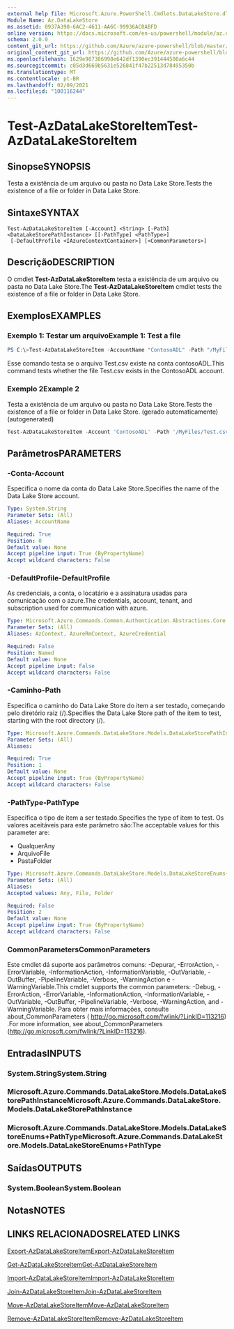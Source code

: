 ```yaml
---
external help file: Microsoft.Azure.PowerShell.Cmdlets.DataLakeStore.dll-Help.xml
Module Name: Az.DataLakeStore
ms.assetid: 0937A390-6AC2-4611-AA6C-99936AC0ABFD
online version: https://docs.microsoft.com/en-us/powershell/module/az.datalakestore/test-azdatalakestoreitem
schema: 2.0.0
content_git_url: https://github.com/Azure/azure-powershell/blob/master/src/DataLakeStore/DataLakeStore/help/Test-AzDataLakeStoreItem.md
original_content_git_url: https://github.com/Azure/azure-powershell/blob/master/src/DataLakeStore/DataLakeStore/help/Test-AzDataLakeStoreItem.md
ms.openlocfilehash: 1629e987386998e642df1390ec391444500a6c44
ms.sourcegitcommit: c05d3d669b5631e526841f47b22513d78495350b
ms.translationtype: MT
ms.contentlocale: pt-BR
ms.lasthandoff: 02/09/2021
ms.locfileid: "100116244"
---
```

# <span data-ttu-id="22dab-101">Test-AzDataLakeStoreItem</span><span class="sxs-lookup"><span data-stu-id="22dab-101">Test-AzDataLakeStoreItem</span></span>

## <span data-ttu-id="22dab-102">Sinopse</span><span class="sxs-lookup"><span data-stu-id="22dab-102">SYNOPSIS</span></span>
<span data-ttu-id="22dab-103">Testa a existência de um arquivo ou pasta no Data Lake Store.</span><span class="sxs-lookup"><span data-stu-id="22dab-103">Tests the existence of a file or folder in Data Lake Store.</span></span>

## <span data-ttu-id="22dab-104">Sintaxe</span><span class="sxs-lookup"><span data-stu-id="22dab-104">SYNTAX</span></span>

```
Test-AzDataLakeStoreItem [-Account] <String> [-Path] <DataLakeStorePathInstance> [[-PathType] <PathType>]
 [-DefaultProfile <IAzureContextContainer>] [<CommonParameters>]
```

## <span data-ttu-id="22dab-105">Descrição</span><span class="sxs-lookup"><span data-stu-id="22dab-105">DESCRIPTION</span></span>
<span data-ttu-id="22dab-106">O cmdlet **Test-AzDataLakeStoreItem** testa a existência de um arquivo ou pasta no Data Lake Store.</span><span class="sxs-lookup"><span data-stu-id="22dab-106">The **Test-AzDataLakeStoreItem** cmdlet tests the existence of a file or folder in Data Lake Store.</span></span>

## <span data-ttu-id="22dab-107">Exemplos</span><span class="sxs-lookup"><span data-stu-id="22dab-107">EXAMPLES</span></span>

### <span data-ttu-id="22dab-108">Exemplo 1: Testar um arquivo</span><span class="sxs-lookup"><span data-stu-id="22dab-108">Example 1: Test a file</span></span>
```powershell
PS C:\>Test-AzDataLakeStoreItem -AccountName "ContosoADL" -Path "/MyFiles/Test.csv"
```

<span data-ttu-id="22dab-109">Esse comando testa se o arquivo Test.csv existe na conta contosoADL.</span><span class="sxs-lookup"><span data-stu-id="22dab-109">This command tests whether the file Test.csv exists in the ContosoADL account.</span></span>

### <span data-ttu-id="22dab-110">Exemplo 2</span><span class="sxs-lookup"><span data-stu-id="22dab-110">Example 2</span></span>

<span data-ttu-id="22dab-111">Testa a existência de um arquivo ou pasta no Data Lake Store.</span><span class="sxs-lookup"><span data-stu-id="22dab-111">Tests the existence of a file or folder in Data Lake Store.</span></span> <span data-ttu-id="22dab-112">(gerado automaticamente)</span><span class="sxs-lookup"><span data-stu-id="22dab-112">(autogenerated)</span></span>

<!-- Aladdin Generated Example -->
```powershell
Test-AzDataLakeStoreItem -Account 'ContosoADL' -Path '/MyFiles/Test.csv' -PathType Any
```

## <span data-ttu-id="22dab-113">Parâmetros</span><span class="sxs-lookup"><span data-stu-id="22dab-113">PARAMETERS</span></span>

### <span data-ttu-id="22dab-114">-Conta</span><span class="sxs-lookup"><span data-stu-id="22dab-114">-Account</span></span>
<span data-ttu-id="22dab-115">Especifica o nome da conta do Data Lake Store.</span><span class="sxs-lookup"><span data-stu-id="22dab-115">Specifies the name of the Data Lake Store account.</span></span>

```yaml
Type: System.String
Parameter Sets: (All)
Aliases: AccountName

Required: True
Position: 0
Default value: None
Accept pipeline input: True (ByPropertyName)
Accept wildcard characters: False
```

### <span data-ttu-id="22dab-116">-DefaultProfile</span><span class="sxs-lookup"><span data-stu-id="22dab-116">-DefaultProfile</span></span>
<span data-ttu-id="22dab-117">As credenciais, a conta, o locatário e a assinatura usadas para comunicação com o azure.</span><span class="sxs-lookup"><span data-stu-id="22dab-117">The credentials, account, tenant, and subscription used for communication with azure.</span></span>

```yaml
Type: Microsoft.Azure.Commands.Common.Authentication.Abstractions.Core.IAzureContextContainer
Parameter Sets: (All)
Aliases: AzContext, AzureRmContext, AzureCredential

Required: False
Position: Named
Default value: None
Accept pipeline input: False
Accept wildcard characters: False
```

### <span data-ttu-id="22dab-118">-Caminho</span><span class="sxs-lookup"><span data-stu-id="22dab-118">-Path</span></span>
<span data-ttu-id="22dab-119">Especifica o caminho do Data Lake Store do item a ser testado, começando pelo diretório raiz (/).</span><span class="sxs-lookup"><span data-stu-id="22dab-119">Specifies the Data Lake Store path of the item to test, starting with the root directory (/).</span></span>

```yaml
Type: Microsoft.Azure.Commands.DataLakeStore.Models.DataLakeStorePathInstance
Parameter Sets: (All)
Aliases:

Required: True
Position: 1
Default value: None
Accept pipeline input: True (ByPropertyName)
Accept wildcard characters: False
```

### <span data-ttu-id="22dab-120">-PathType</span><span class="sxs-lookup"><span data-stu-id="22dab-120">-PathType</span></span>
<span data-ttu-id="22dab-121">Especifica o tipo de item a ser testado.</span><span class="sxs-lookup"><span data-stu-id="22dab-121">Specifies the type of item to test.</span></span>
<span data-ttu-id="22dab-122">Os valores aceitáveis para este parâmetro são:</span><span class="sxs-lookup"><span data-stu-id="22dab-122">The acceptable values for this parameter are:</span></span>
- <span data-ttu-id="22dab-123">Qualquer</span><span class="sxs-lookup"><span data-stu-id="22dab-123">Any</span></span> 
- <span data-ttu-id="22dab-124">Arquivo</span><span class="sxs-lookup"><span data-stu-id="22dab-124">File</span></span> 
- <span data-ttu-id="22dab-125">Pasta</span><span class="sxs-lookup"><span data-stu-id="22dab-125">Folder</span></span>

```yaml
Type: Microsoft.Azure.Commands.DataLakeStore.Models.DataLakeStoreEnums+PathType
Parameter Sets: (All)
Aliases:
Accepted values: Any, File, Folder

Required: False
Position: 2
Default value: None
Accept pipeline input: True (ByPropertyName)
Accept wildcard characters: False
```

### <span data-ttu-id="22dab-126">CommonParameters</span><span class="sxs-lookup"><span data-stu-id="22dab-126">CommonParameters</span></span>
<span data-ttu-id="22dab-127">Este cmdlet dá suporte aos parâmetros comuns: -Depurar, -ErrorAction, -ErrorVariable, -InformationAction, -InformationVariable, -OutVariable, -OutBuffer, -PipelineVariable, -Verbose, -WarningAction e -WarningVariable.</span><span class="sxs-lookup"><span data-stu-id="22dab-127">This cmdlet supports the common parameters: -Debug, -ErrorAction, -ErrorVariable, -InformationAction, -InformationVariable, -OutVariable, -OutBuffer, -PipelineVariable, -Verbose, -WarningAction, and -WarningVariable.</span></span> <span data-ttu-id="22dab-128">Para obter mais informações, consulte about_CommonParameters ( http://go.microsoft.com/fwlink/?LinkID=113216) .</span><span class="sxs-lookup"><span data-stu-id="22dab-128">For more information, see about_CommonParameters (http://go.microsoft.com/fwlink/?LinkID=113216).</span></span>

## <span data-ttu-id="22dab-129">Entradas</span><span class="sxs-lookup"><span data-stu-id="22dab-129">INPUTS</span></span>

### <span data-ttu-id="22dab-130">System.String</span><span class="sxs-lookup"><span data-stu-id="22dab-130">System.String</span></span>

### <span data-ttu-id="22dab-131">Microsoft.Azure.Commands.DataLakeStore.Models.DataLakeStorePathInstance</span><span class="sxs-lookup"><span data-stu-id="22dab-131">Microsoft.Azure.Commands.DataLakeStore.Models.DataLakeStorePathInstance</span></span>

### <span data-ttu-id="22dab-132">Microsoft.Azure.Commands.DataLakeStore.Models.DataLakeStoreEnums+PathType</span><span class="sxs-lookup"><span data-stu-id="22dab-132">Microsoft.Azure.Commands.DataLakeStore.Models.DataLakeStoreEnums+PathType</span></span>

## <span data-ttu-id="22dab-133">Saídas</span><span class="sxs-lookup"><span data-stu-id="22dab-133">OUTPUTS</span></span>

### <span data-ttu-id="22dab-134">System.Boolean</span><span class="sxs-lookup"><span data-stu-id="22dab-134">System.Boolean</span></span>

## <span data-ttu-id="22dab-135">Notas</span><span class="sxs-lookup"><span data-stu-id="22dab-135">NOTES</span></span>

## <span data-ttu-id="22dab-136">LINKS RELACIONADOS</span><span class="sxs-lookup"><span data-stu-id="22dab-136">RELATED LINKS</span></span>

[<span data-ttu-id="22dab-137">Export-AzDataLakeStoreItem</span><span class="sxs-lookup"><span data-stu-id="22dab-137">Export-AzDataLakeStoreItem</span></span>](./Export-AzDataLakeStoreItem.md)

[<span data-ttu-id="22dab-138">Get-AzDataLakeStoreItem</span><span class="sxs-lookup"><span data-stu-id="22dab-138">Get-AzDataLakeStoreItem</span></span>](./Get-AzDataLakeStoreItem.md)

[<span data-ttu-id="22dab-139">Import-AzDataLakeStoreItem</span><span class="sxs-lookup"><span data-stu-id="22dab-139">Import-AzDataLakeStoreItem</span></span>](./Import-AzDataLakeStoreItem.md)

[<span data-ttu-id="22dab-140">Join-AzDataLakeStoreItem</span><span class="sxs-lookup"><span data-stu-id="22dab-140">Join-AzDataLakeStoreItem</span></span>](./Join-AzDataLakeStoreItem.md)

[<span data-ttu-id="22dab-141">Move-AzDataLakeStoreItem</span><span class="sxs-lookup"><span data-stu-id="22dab-141">Move-AzDataLakeStoreItem</span></span>](./Move-AzDataLakeStoreItem.md)

[<span data-ttu-id="22dab-142">Remove-AzDataLakeStoreItem</span><span class="sxs-lookup"><span data-stu-id="22dab-142">Remove-AzDataLakeStoreItem</span></span>](./Remove-AzDataLakeStoreItem.md)


